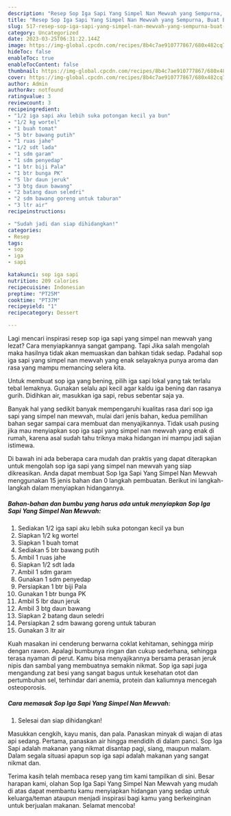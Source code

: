 ```yaml
---
description: "Resep Sop Iga Sapi Yang Simpel Nan Mewvah yang Sempurna, Buat Buka Puasa Bisa Manjain Lidah"
title: "Resep Sop Iga Sapi Yang Simpel Nan Mewvah yang Sempurna, Buat Buka Puasa Bisa Manjain Lidah"
slug: 517-resep-sop-iga-sapi-yang-simpel-nan-mewvah-yang-sempurna-buat-buka-puasa-bisa-manjain-lidah
category: Uncategorized
date: 2023-03-25T06:31:22.144Z
image: https://img-global.cpcdn.com/recipes/8b4c7ae910777867/680x482cq70/sop-iga-sapi-yang-simpel-nan-mewvah-foto-resep-utama.jpg
hideToc: false
enableToc: true
enableTocContent: false
thumbnail: https://img-global.cpcdn.com/recipes/8b4c7ae910777867/680x482cq70/sop-iga-sapi-yang-simpel-nan-mewvah-foto-resep-utama.jpg
cover: https://img-global.cpcdn.com/recipes/8b4c7ae910777867/680x482cq70/sop-iga-sapi-yang-simpel-nan-mewvah-foto-resep-utama.jpg
author: Admin
authorAv: notfound
ratingvalue: 3
reviewcount: 3
recipeingredient:
- "1/2 iga sapi aku lebih suka potongan kecil ya bun"
- "1/2 kg wortel"
- "1 buah tomat"
- "5 btr bawang putih"
- "1 ruas jahe"
- "1/2 sdt lada"
- "1 sdm garam"
- "1 sdm penyedap"
- "1 btr biji Pala"
- "1 btr bunga PK"
- "5 lbr daun jeruk"
- "3 btg daun bawang"
- "2 batang daun seledri"
- "2 sdm bawang goreng untuk taburan"
- "3 ltr air"
recipeinstructions:

- "Sudah jadi dan siap dihidangkan!"
categories:
- Resep
tags:
- sop
- iga
- sapi

katakunci: sop iga sapi 
nutrition: 209 calories
recipecuisine: Indonesian
preptime: "PT25M"
cooktime: "PT37M"
recipeyield: "1"
recipecategory: Dessert

---
```



Lagi mencari inspirasi resep sop iga sapi yang simpel nan mewvah yang lezat? Cara menyiapkannya sangat gampang. Tapi Jika salah mengolah maka hasilnya tidak akan memuaskan dan bahkan tidak sedap. Padahal sop iga sapi yang simpel nan mewvah yang enak selayaknya punya aroma dan rasa yang mampu memancing selera kita.


Untuk membuat sop iga yang bening, pilih iga sapi lokal yang tak terlalu tebal lemaknya. Gunakan selalu api kecil agar kaldu iga bening dan rasanya gurih. Didihkan air, masukkan iga sapi, rebus sebentar saja ya.

Banyak hal yang sedikit banyak mempengaruhi kualitas rasa dari sop iga sapi yang simpel nan mewvah, mulai dari jenis bahan, kedua pemilihan bahan segar sampai cara membuat dan menyajikannya. Tidak usah pusing jika mau menyiapkan sop iga sapi yang simpel nan mewvah yang enak di rumah, karena asal sudah tahu triknya maka hidangan ini mampu jadi sajian istimewa.


Di bawah ini ada beberapa cara mudah dan praktis yang dapat diterapkan untuk mengolah sop iga sapi yang simpel nan mewvah yang siap dikreasikan. Anda dapat membuat Sop Iga Sapi Yang Simpel Nan Mewvah menggunakan 15 jenis bahan dan 0 langkah pembuatan. Berikut ini langkah-langkah dalam menyiapkan hidangannya.

<!--inarticleads1-->

##### Bahan-bahan dan bumbu yang harus ada untuk menyiapkan Sop Iga Sapi Yang Simpel Nan Mewvah:

1. Sediakan 1/2 iga sapi aku lebih suka potongan kecil ya bun
1. Siapkan 1/2 kg wortel
1. Siapkan 1 buah tomat
1. Sediakan 5 btr bawang putih
1. Ambil 1 ruas jahe
1. Siapkan 1/2 sdt lada
1. Ambil 1 sdm garam
1. Gunakan 1 sdm penyedap
1. Persiapkan 1 btr biji Pala
1. Gunakan 1 btr bunga PK
1. Ambil 5 lbr daun jeruk
1. Ambil 3 btg daun bawang
1. Siapkan 2 batang daun seledri
1. Persiapkan 2 sdm bawang goreng untuk taburan
1. Gunakan 3 ltr air


Kuah masakan ini cenderung berwarna coklat kehitaman, sehingga mirip dengan rawon. Apalagi bumbunya ringan dan cukup sederhana, sehingga terasa nyaman di perut. Kamu bisa menyajikannya bersama perasan jeruk nipis dan sambal yang membuatnya semakin nikmat. Sop iga sapi juga mengandung zat besi yang sangat bagus untuk kesehatan otot dan pertumbuhan sel, terhindar dari anemia, protein dan kaliumnya mencegah osteoporosis. 

<!--inarticleads2-->

##### Cara memasak Sop Iga Sapi Yang Simpel Nan Mewvah:


1. Selesai dan siap dihidangkan!

Masukkan cengkih, kayu manis, dan pala. Panaskan minyak di wajan di atas api sedang. Pertama, panaskan air hingga mendidih di dalam panci. Sop Iga Sapi adalah makanan yang nikmat disantap pagi, siang, maupun malam. Dalam segala situasi apapun sop iga sapi adalah makanan yang sangat nikmat dan. 

Terima kasih telah membaca resep yang tim kami tampilkan di sini. Besar harapan kami, olahan Sop Iga Sapi Yang Simpel Nan Mewvah yang mudah di atas dapat membantu kamu menyiapkan hidangan yang sedap untuk keluarga/teman ataupun menjadi inspirasi bagi kamu yang berkeinginan untuk berjualan makanan. Selamat mencoba!
